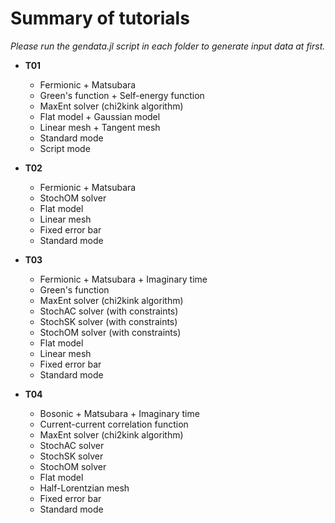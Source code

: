 # Summary of tutorials

*Please run the gendata.jl script in each folder to generate input data at first.*

* **T01**
    * Fermionic + Matsubara
    * Green's function + Self-energy function
    * MaxEnt solver (chi2kink algorithm)
    * Flat model + Gaussian model
    * Linear mesh + Tangent mesh
    * Standard mode
    * Script mode

* **T02**
    * Fermionic + Matsubara
    * StochOM solver
    * Flat model
    * Linear mesh
    * Fixed error bar
    * Standard mode

* **T03**
    * Fermionic + Matsubara + Imaginary time
    * Green's function
    * MaxEnt solver (chi2kink algorithm)
    * StochAC solver (with constraints)
    * StochSK solver (with constraints)
    * StochOM solver (with constraints)
    * Flat model
    * Linear mesh
    * Fixed error bar
    * Standard mode

* **T04**
    * Bosonic + Matsubara + Imaginary time
    * Current-current correlation function
    * MaxEnt solver (chi2kink algorithm)
    * StochAC solver
    * StochSK solver
    * StochOM solver
    * Flat model
    * Half-Lorentzian mesh
    * Fixed error bar
    * Standard mode
